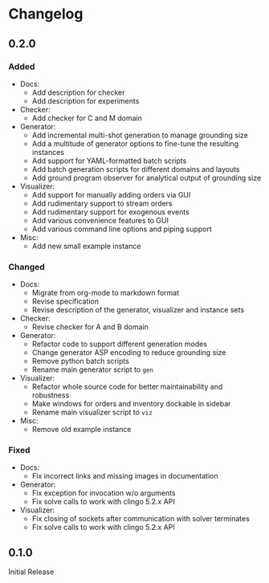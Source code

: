 # Changelog


## 0.2.0

### Added

-   Docs:
    - Add description for checker
    - Add description for experiments
-   Checker:
    - Add checker for C and M domain
-   Generator:
    - Add incremental multi-shot generation to manage grounding size
    - Add a multitude of generator options to fine-tune the resulting instances
    - Add support for YAML-formatted batch scripts
    - Add batch generation scripts for different domains and layouts
    - Add ground program observer for analytical output of grounding size
-   Visualizer:
    - Add support for manually adding orders via GUI
    - Add rudimentary support to stream orders
    - Add rudimentary support for exogenous events
    - Add various convenience features to GUI
    - Add various command line options and piping support
-   Misc:
    - Add new small example instance

### Changed

-   Docs:
    - Migrate from org-mode to markdown format
    - Revise specification
    - Revise description of the generator, visualizer and instance sets
-   Checker:
    - Revise checker for A and B domain
-   Generator:
    - Refactor code to support different generation modes
    - Change generator ASP encoding to reduce grounding size
    - Remove python batch scripts
    - Rename main generator script to `gen`
-   Visualizer:
    - Refactor whole source code for better maintainability and robustness
    - Make windows for orders and inventory dockable in sidebar
    - Rename main visualizer script to `viz`
-   Misc:
    - Remove old example instance

### Fixed

-   Docs:
    - Fix incorrect links and missing images in documentation
-   Generator:
    - Fix exception for invocation w/o arguments
    - Fix solve calls to work with clingo 5.2.x API
-   Visualizer:
    - Fix closing of sockets after communication with solver terminates
    - Fix solve calls to work with clingo 5.2.x API


## 0.1.0

Initial Release

